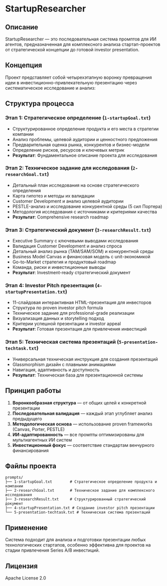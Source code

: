 # StartupResearcher

## Описание

StartupResearcher — это последовательная система промптов для ИИ агентов, предназначенная для комплексного анализа стартап-проектов от стратегической концепции до готовой investor presentation.

## Концепция

Проект представляет собой четырехэтапную воронку превращения идеи в инвестиционно-привлекательную презентацию через систематическое исследование и анализ:

## Структура процесса

### Этап 1: Стратегическое определение (`1-startupGoal.txt`)
- Структурированное определение продукта и его места в стратегии компании
- Анализ проблемы, целевой аудитории и ценностного предложения
- Предварительная оценка рынка, конкурентов и бизнес-модели
- Определение рисков, ресурсов и ключевых метрик
- **Результат**: Фундаментальное описание проекта для исследования

### Этап 2: Техническое задание для исследования (`2-researchGoal.txt`)
- Детальный план исследования на основе стратегического определения
- Карта гипотез и методы их валидации
- Customer Development и анализ целевой аудитории
- PESTLE-анализ и исследование конкурентной среды (5 сил Портера)
- Методология исследования с источниками и критериями качества
- **Результат**: Comprehensive research roadmap

### Этап 3: Стратегический документ (`3-researchResult.txt`)
- Executive Summary с ключевыми выводами исследования
- Валидация Customer Development и анализ спроса
- Детальный анализ рынка (TAM/SAM/SOM) и конкурентной среды
- Business Model Canvas и финансовая модель с unit-экономикой
- Go-to-Market стратегия и продуктовый roadmap
- Команда, риски и инвестиционные выводы
- **Результат**: Investment-ready стратегический документ

### Этап 4: Investor Pitch презентация (`4-startupPresentation.txt`)
- 11-слайдовая интерактивная HTML-презентация для инвесторов
- Структура по proven investor pitch formula
- Техническое задание для professional-grade реализации
- Визуализация данных и storytelling подход
- Критерии успешной презентации и investor appeal
- **Результат**: Готовая презентация для привлечения инвестиций

### Этап 5: Техническая система презентаций (`5-presentation-techtask.txt`)
- Универсальная техническая инструкция для создания презентаций
- Glassmorphism дизайн с плавными анимациями
- Навигация, адаптивность и доступность
- **Результат**: Техническая база для презентационной системы

## Принцип работы

1. **Воронкообразная структура** — от общих целей к конкретной презентации
2. **Последовательная валидация** — каждый этап углубляет анализ предыдущего
3. **Методологическая основа** — использование proven frameworks (Canvas, Porter, PESTLE)
4. **ИИ-адаптированность** — все промпты оптимизированы для мультиагентных ИИ систем
5. **Инвестиционный фокус** — соответствие стандартам венчурного финансирования

## Файлы проекта

```
prompts/
├── 1-startupGoal.txt        # Стратегическое определение продукта и компании
├── 2-researchGoal.txt       # Техническое задание для комплексного исследования  
├── 3-researchResult.txt     # Структурированный стратегический документ
├── 4-startupPresentation.txt # Создание investor pitch презентации
└── 5-presentation-techtask.txt # Техническая система презентаций
```

## Применение

Система подходит для анализа и подготовки презентации любых технологических стартапов, особенно эффективна для проектов на стадии привлечения Series A/B инвестиций.

## Лицензия

Apache License 2.0